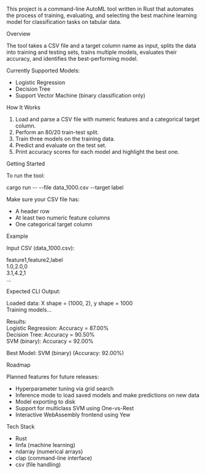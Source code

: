 This project is a command-line AutoML tool written in Rust that automates the process of training, evaluating, and selecting the best machine learning model for classification tasks on tabular data.

Overview

The tool takes a CSV file and a target column name as input, splits the data into training and testing sets, trains multiple models, evaluates their accuracy, and identifies the best-performing model.

Currently Supported Models:
- Logistic Regression
- Decision Tree
- Support Vector Machine (binary classification only)

How It Works

1. Load and parse a CSV file with numeric features and a categorical target column.
2. Perform an 80/20 train-test split.
3. Train three models on the training data.
4. Predict and evaluate on the test set.
5. Print accuracy scores for each model and highlight the best one.

Getting Started

To run the tool:

cargo run -- --file data_1000.csv --target label

Make sure your CSV file has:
- A header row
- At least two numeric feature columns
- One categorical target column

Example

Input CSV (data_1000.csv):

feature1,feature2,label  
1.0,2.0,0  
3.1,4.2,1  
...  

Expected CLI Output:

Loaded data: X shape = (1000, 2), y shape = 1000  
Training models...  

Results:  
Logistic Regression: Accuracy = 87.00%  
Decision Tree: Accuracy = 90.50%  
SVM (binary): Accuracy = 92.00%  

Best Model: SVM (binary) (Accuracy: 92.00%)

Roadmap

Planned features for future releases:
- Hyperparameter tuning via grid search
- Inference mode to load saved models and make predictions on new data
- Model exporting to disk
- Support for multiclass SVM using One-vs-Rest
- Interactive WebAssembly frontend using Yew

Tech Stack

- Rust
- linfa (machine learning)
- ndarray (numerical arrays)
- clap (command-line interface)
- csv (file handling)
